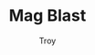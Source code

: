 ---
layout: game
title: Mag Blast
categories: games
author: Troy

stats:
  players: 2-5
  age: 10+
  playtime:
    setup: <5 mins
    cleanup: <5 mins
    gametime: 40 mins

summary: |
  *Mag Blast* is a take-that stick-it-to-your-neighbor game set in space.  As commander of a fleet of space ships, you are tasked with protecting yourself while also inflicting as damage as possible on opponent fleets.  Ready your cannons and fire your Blasts, but don't forget to make a blast sound as you fire or you miss!

  Reinforce your fleet, make tactical moves, launch squadrons and board your opponent's ship to become the most powerful force in the galaxy!
  It's noisy, crazy, a bit cutthroat and a lot of fun for the family that enjoys going at it with each other.

review: |
  What 10 year old doesn't want to blow up their Dad's spaceship out from under him?  And what 10 year old doesn't want to make awesome noises
  while doing said blowing up?  Well, this 37 year loves it!

  Easily the most laugh inducing part of the game, the requirement to make blaster noises while obliterating your opponents is bound to bring
  a fun and noisy dynamic to game night.  It's a simple twist that really makes this game sparkle while you stick to your neighbors.

  On a parental note, this game has really helped us work on having thick skin and losing well.  The whole point of the game is to destroy 
  everyone else and that means exploiting weaknesses and having no mercy.  We've shed tears over some abrupt loses, and it has presented
  many an opportunity to learn to both win and lose with a good attitude.

teachability: |
  If your group is already familiar with multi-phased turns, then *Mag Blast* will be comfortable territory for everyone.
  The phases are straightforward and quick to pick up.
  
  The game is relatively simple and we've have good success playing with 8+.
  However, teaching it all in a single setting to the younger players was a bit much and I have found good success teaching the 
  littles using the recommended mods.

modifications:
  summary: |
    *Mag Blast* lends itself well toward adding in more actions as players get comfortable with the rules.
  mods: 
    - "Blasts only: take out everything except the blasts and practice blowing each other up"
    - "Indirection: Remove the Direct Hits and Direct Hit Effects as these can be complicated for younger (or newer) gamers to understand"

---
